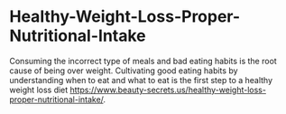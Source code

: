 # Healthy-Weight-Loss-Proper-Nutritional-Intake
Consuming the incorrect type of meals and bad eating habits is the root cause of being over weight. Cultivating good eating habits by understanding when to eat and what to eat is the first step to a healthy weight loss diet https://www.beauty-secrets.us/healthy-weight-loss-proper-nutritional-intake/.
